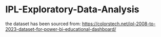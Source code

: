 # IPL-Exploratory-Data-Analysis

the dataset has been sourced from:
          https://colorstech.net/ipl-2008-to-2023-dataset-for-power-bi-educational-dashboard/
